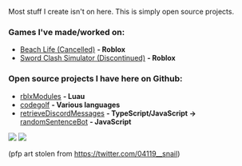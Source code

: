 Most stuff I create isn't on here. This is simply open source projects.

### Games I've made/worked on:
- [Beach Life (Cancelled)](https://www.roblox.com/games/7579486397/Beach-Life-ALPHA) **- Roblox**
- [Sword Clash Simulator (Discontinued)](https://www.roblox.com/games/7325644182/Sword-Clash-Simulator) **- Roblox**
### Open source projects I have here on Github:
- [rblxModules](https://github.com/widesteal321/rblxModules) **- Luau**
- [codegolf](https://github.com/widesteal321/codegolf) **- Various languages**
- [retrieveDiscordMessages](https://github.com/widesteal321/retrieveDiscordMessages) **- TypeScript/JavaScript →** [randomSentenceBot](https://github.com/widesteal321/randomSentenceBot) **- JavaScript**

![](https://github.com/widesteal321/aaaaaaaaaa1/blob/master/generated/overview.svg)
![](https://github.com/widesteal321/aaaaaaaaaa1/blob/master/generated/languages.svg)


(pfp art stolen from https://twitter.com/04119__snail)
